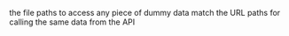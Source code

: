 the file paths to access any piece of dummy data match the URL paths for calling the same data from the API

